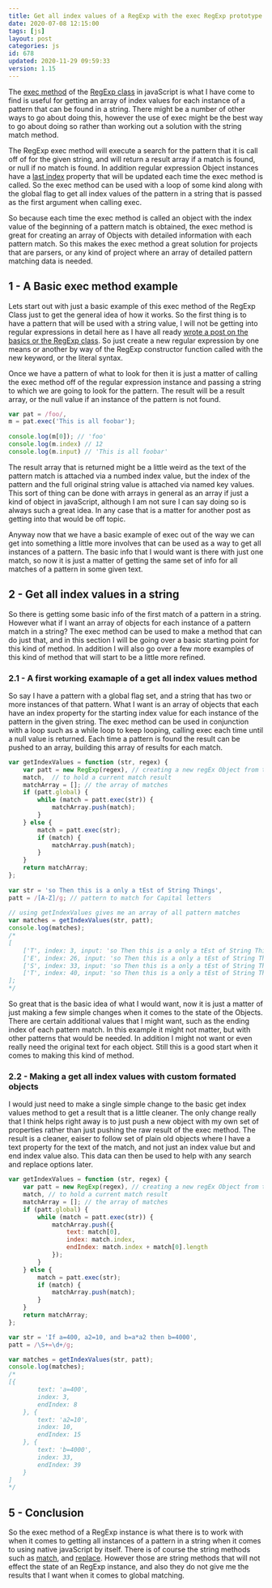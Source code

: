 ```yaml
---
title: Get all index values of a RegExp with the exec RegExp prototype method in javaScript
date: 2020-07-08 12:15:00
tags: [js]
layout: post
categories: js
id: 678
updated: 2020-11-29 09:59:33
version: 1.15
---
```


The [exec method](https://developer.mozilla.org/en-US/docs/Web/JavaScript/Reference/Global_Objects/RegExp/exec) of the [RegExp class](https://developer.mozilla.org/en-US/docs/Web/JavaScript/Reference/Global_Objects/RegExp) in javaScript is what I have come to find is useful for getting an array of index values for each instance of a pattern that can be found in a string. There might be a number of other ways to go about doing this, however the use of exec might be the best way to go about doing so rather than working out a solution with the string match method.

The RegExp exec method will execute a search for the pattern that it is call off of for the given string, and will return a result array if a match is found, or null if no match is found. In addition regular expression Object instances have a [last index](https://developer.mozilla.org/en-US/docs/Web/JavaScript/Reference/Global_Objects/RegExp/lastIndex) property that will be updated each time the exec method is called. So the exec method can be used with a loop of some kind along with the global flag to get all index values of the pattern in a string that is passed as the first argument when calling exec. 

So because each time the exec method is called an object with the index value of the beginning of a pattern  match is obtained, the exec method is great for creating an array of Objects with detailed information with each pattern match. So this makes the exec method a great solution for projects that are parsers, or any kind of project where an array of detailed pattern matching data is needed.

<!-- more -->


## 1 - A Basic exec method example

Lets start out with just a basic example of this exec method of the RegExp Class just to get the general idea of how it works. So the first thing is to have a pattern that will be used with a string value, I will not be getting into regular expressions in detail here as I have all ready [wrote a post on the basics or the RegExp class](/2019/03/20/js-regex/). So just create a new regular expression by one means or another by way of the RegExp constructor function called with the new keyword, or the literal syntax. 

Once we have a pattern of what to look for then it is just a matter of calling the exec method off of the regular expression instance and passing a string to which we are going to look for the pattern. The result will be a result array, or the null value if an instance of the pattern is not found.

```js
var pat = /foo/,
m = pat.exec('This is all foobar');
 
console.log(m[0]); // 'foo'
console.log(m.index) // 12
console.log(m.input) // 'This is all foobar'
```

The result array that is returned might be a little weird as the text of the pattern match is attached via a numbed index value, but the index of the pattern and the full original string value is attached via named key values. This sort of thing can be done with arrays in general as an array if just a kind of object in javaScript, although I am not sure I can say doing so is always such a great idea. In any case that is a matter for another post as getting into that would be off topic.

Anyway now that we have a basic example of exec out of the way we can get into something a little more involves that can be used as a way to get all instances of a pattern. The basic info that I would want is there with just one match, so now it is just a matter of getting the same set of info for all matches of a pattern in some given text.

## 2 - Get all index values in a string

So there is getting some basic info of the first match of a pattern in a string. However what if I want an array of objects for each instance of a pattern match in a string? The exec method can be used to make a method that can do just that, and in this section I will be going over a basic starting point for this kind of method. In addition I will also go over a few more examples of this kind of method that will start to be a little more refined.

### 2.1 - A first working examaple of a get all index values method

So say I have a pattern with a global flag set, and a string that has two or more instances of that pattern. What I want is an array of objects that each have an index property for the starting index value for each instance of the pattern in the given string. The exec method can be used in conjunction with a loop such as a while loop to keep looping, calling exec each time until a null value is returned. Each time a pattern is found the result can be pushed to an array, building this array of results for each match.


```js
var getIndexValues = function (str, regex) {
    var patt = new RegExp(regex), // creating a new regEx Object from the given one
    match,  // to hold a current match result
    matchArray = []; // the array of matches
    if (patt.global) {
        while (match = patt.exec(str)) {
            matchArray.push(match);
        }
    } else {
        match = patt.exec(str);
        if (match) {
            matchArray.push(match);
        }
    }
    return matchArray;
};
 
var str = 'so Then this is a only a tEst of String Things',
patt = /[A-Z]/g; // pattern to match for Capital letters
 
// using getIndexValues gives me an array of all pattern matches
var matches = getIndexValues(str, patt);
console.log(matches);
/*
[
    ['T', index: 3, input: 'so Then this is a only a tEst of String Things'], 
    ['E', index: 26, input: 'so Then this is a only a tEst of String Things'], 
    ['S', index: 33, input: 'so Then this is a only a tEst of String Things'], 
    ['T', index: 40, input: 'so Then this is a only a tEst of String Things']
];
*/
```

So great that is the basic idea of what I would want, now it is just a matter of just making a few simple changes when it comes to the state of the Objects. There are certain additional values that I might want, such as the ending index of each pattern match. In this example it might not matter, but with other patterns that would be needed. In addition I might not want or even really need the original text for each object. Still this is a good start when it comes to making this kind of method.

### 2.2 - Making a get all index values with custom formated objects

I would just need to make a single simple change to the basic get index values method to get a result that is a little cleaner. The only change really that I think helps right away is to just push a new object with my own set of properties rather than just pushing the raw result of the exec method. The result is a cleaner, eaiser to follow set of plain old objects where I have a text property for the text of the match, and not just an index value but and end index value also. This data can then be used to help with any search and replace options later.


```js
var getIndexValues = function (str, regex) {
    var patt = new RegExp(regex), // creating a new regEx Object from the given one
    match, // to hold a current match result
    matchArray = []; // the array of matches
    if (patt.global) {
        while (match = patt.exec(str)) {
            matchArray.push({
                text: match[0],
                index: match.index,
                endIndex: match.index + match[0].length
            });
        }
    } else {
        match = patt.exec(str);
        if (match) {
            matchArray.push(match);
        }
    }
    return matchArray;
};

var str = 'If a=400, a2=10, and b=a*a2 then b=4000',
patt = /\S+=\d+/g;

var matches = getIndexValues(str, patt);
console.log(matches);
/*
[{
        text: 'a=400',
        index: 3,
        endIndex: 8
    }, {
        text: 'a2=10',
        index: 10,
        endIndex: 15
    }, {
        text: 'b=4000',
        index: 33,
        endIndex: 39
    }
]
*/
```

## 5 - Conclusion

So the exec method of a RegExp instance is what there is to work with when it comes to getting all instances of a pattern in a string when it comes to using native javaScript by itself. There is of course the string methods such as [match](/2019/04/06/js-string-match/), and [replace](/2019/04/08/js-string-replace/). However those are string methods that will not effect the state of an RegExp instance, and also they do not give me the results that I want when it comes to global matching.